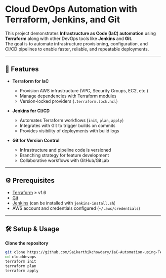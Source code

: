 # Cloud DevOps Automation with Terraform, Jenkins, and Git

This project demonstrates **Infrastructure as Code (IaC) automation** using **Terraform** along with other DevOps tools like **Jenkins** and **Git**.  
The goal is to automate infrastructure provisioning, configuration, and CI/CD pipelines to enable faster, reliable, and repeatable deployments.

---

## 🚀 Features

- **Terraform for IaC**  
  - Provision AWS infrastructure (VPC, Security Groups, EC2, etc.)  
  - Manage dependencies with Terraform modules  
  - Version-locked providers (`.terraform.lock.hcl`)

- **Jenkins for CI/CD**  
  - Automates Terraform workflows (`init`, `plan`, `apply`)  
  - Integrates with Git to trigger builds on commits  
  - Provides visibility of deployments with build logs

- **Git for Version Control**  
  - Infrastructure and pipeline code is versioned  
  - Branching strategy for feature development  
  - Collaborative workflows with GitHub/GitLab

---




## ⚙️ Prerequisites

- [Terraform](https://developer.hashicorp.com/terraform/downloads) ≥ v1.6  
- [Git](https://git-scm.com/downloads)  
- [Jenkins](https://www.jenkins.io/download/) (can be installed with `jenkins-install.sh`)  
- AWS account and credentials configured (`~/.aws/credentials`)

---

## 🛠️ Setup & Usage

 **Clone the repository**
   ```sh
   git clone https://github.com/Saikarthikchowdary/IaC-Automation-using-Terraform.git
   cd clouddevops
   terraform init
   terraform plan
   terraform apply


  
